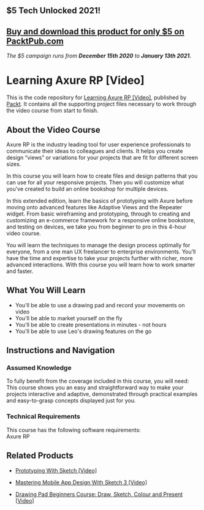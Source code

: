## $5 Tech Unlocked 2021!
[Buy and download this product for only $5 on PacktPub.com](https://www.packtpub.com/)
-----
*The $5 campaign         runs from __December 15th 2020__ to __January 13th 2021.__*

# Learning Axure RP [Video]
This is the code repository for [Learning Axure RP [Video]](https://www.packtpub.com/web-development/learning-axure-rp-video?utm_source=github&utm_medium=repository&utm_campaign=9781783559541), published by [Packt](https://www.packtpub.com/?utm_source=github). It contains all the supporting project files necessary to work through the video course from start to finish.
## About the Video Course
Axure RP is the industry leading tool for user experience professionals to communicate their ideas to colleagues and clients. It helps you create design “views” or variations for your projects that are fit for different screen sizes.

In this course you will learn how to create files and design patterns that you can use for all your responsive projects. Then you will customize what you’ve created to build an online bookshop for multiple devices.

In this extended edition, learn the basics of prototyping with Axure before moving onto advanced features like Adaptive Views and the Repeater widget. From basic wireframing and prototyping, through to creating and customizing an e-commerce framework for a responsive online bookstore, and testing on devices, we take you from beginner to pro in this 4-hour video course.

You will learn the techniques to manage the design process optimally for everyone, from a one man UX freelancer to enterprise environments. You’ll have the time and expertise to take your projects further with richer, more advanced interactions. With this course you will learn how to work smarter and faster.

<H2>What You Will Learn</H2>
<DIV class=book-info-will-learn-text>
<UL>
<LI>You'll be able to use a drawing pad and record your movements on video 
<LI>You'll be able to market yourself on the fly 
<LI>You'll be able to create presentations in minutes - not hours 
<LI>You'll be able to use Leo's drawing features on the go </LI></UL></DIV>

## Instructions and Navigation
### Assumed Knowledge
To fully benefit from the coverage included in this course, you will need:<br/>
This course shows you an easy and straightforward way to make your projects interactive and adaptive, demonstrated through practical examples and easy-to-grasp concepts displayed just for you.
### Technical Requirements
This course has the following software requirements:<br/>
Axure RP

## Related Products
* [Prototyping With Sketch [Video]](https://www.packtpub.com/application-development/prototyping-sketch-video?utm_source=github&utm_medium=repository&utm_campaign=9781788993418)

* [Mastering Mobile App Design With Sketch 3 [Video]](https://www.packtpub.com/application-development/mastering-mobile-app-design-sketch-3-video?utm_source=github&utm_medium=repository&utm_campaign=9781838551681)

* [Drawing Pad Beginners Course: Draw, Sketch, Colour and Present [Video]](https://www.packtpub.com/web-development/drawing-pad-beginners-course-draw-sketch-colour-and-present-video?utm_source=github&utm_medium=repository&utm_campaign=9781789616927)

